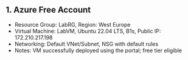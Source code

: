 ## 1. Azure Free Account
- Resource Group: LabRG, Region: West Europe
- Virtual Machine: LabVM, Ubuntu 22.04 LTS, B1s, Public IP: 172.210.217.198
- Networking: Default VNet/Subnet, NSG with default rules
- Notes: VM successfully deployed using the portal; free tier eligible


